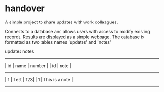 # handover
A simple project to share updates with work colleagues.

Connects to a database and allows users with access to modify existing records. Results are displayed as a simple webpage.
The database is formatted as two tables names 'updates' and 'notes'

updates                         notes
----------------------------    -------------------------------------
| id     | name   | number |    | id    | note                      |
----------------------------    -------------------------------------
| 1      | Test   |     123|    | 1     | This is a note            |
----------------------------    -------------------------------------
